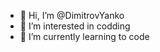 - 👋 Hi, I’m @DimitrovYanko
- 👀 I’m interested in codding
- 🌱 I’m currently learning to code

<!---
DimitrovYanko/DimitrovYanko is a ✨ special ✨ repository because its `README.md` (this file) appears on your GitHub profile.
You can click the Preview link to take a look at your changes.
--->
